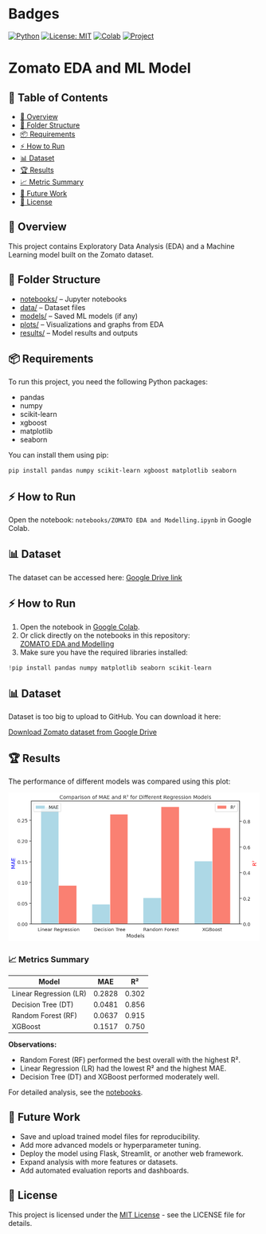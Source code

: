 # Badges

[![Python](https://img.shields.io/badge/Python-3.10-blue?logo=python&logoColor=white)](https://www.python.org/)
[![License: MIT](https://img.shields.io/badge/License-MIT-green.svg)](LICENSE)
[![Colab](https://img.shields.io/badge/Open%20in-Colab-orange?logo=googlecolab&logoColor=white)](https://colab.research.google.com/drive/your_colab_file_id)
[![Project](https://img.shields.io/badge/Project-Data%20Science-purple)](#)

# Zomato EDA and ML Model

## 📑 Table of Contents

- [📝 Overview](#-overview)
- [📁 Folder Structure](#-folder-structure)
- [📦 Requirements](#-requirements)
- [⚡ How to Run](#-how-to-run)
- [📊 Dataset](#-dataset)
- [🏆 Results](#-results)
- [📈 Metric Summary](#-metric-summary)
- [🚀 Future Work](#-future-work)
- [📜 License](#-license)


## 📝 Overview
This project contains Exploratory Data Analysis (EDA) and a Machine Learning model built on the Zomato dataset.

## 📁 Folder Structure
- [notebooks/](notebooks/) – Jupyter notebooks
- [data/](data/) – Dataset files
- [models/](models/) – Saved ML models (if any)
- [plots/](plots/) – Visualizations and graphs from EDA
- [results/](results/) – Model results and outputs

## 📦 Requirements

To run this project, you need the following Python packages:

- pandas
- numpy
- scikit-learn
- xgboost
- matplotlib
- seaborn

You can install them using pip:

```bash
pip install pandas numpy scikit-learn xgboost matplotlib seaborn
```


## ⚡ How to Run

Open the notebook: `notebooks/ZOMATO EDA and Modelling.ipynb` in Google Colab.

## 📊 Dataset

The dataset can be accessed here: [Google Drive link](your_dataset_link)

## ⚡ How to Run

1. Open the notebook in [Google Colab](https://colab.research.google.com/).  
2. Or click directly on the notebooks in this repository:  
   [ZOMATO EDA and Modelling](notebooks/ZOMATO%20EDA%20and%20modelling.ipynb)  
3. Make sure you have the required libraries installed:

```python
!pip install pandas numpy matplotlib seaborn scikit-learn

```
##  📊  Dataset

Dataset is too big to upload to GitHub. You can download it here:

[Download Zomato dataset from Google Drive](https://drive.google.com/file/d/1XtwdPLLNdIOMI5xps5z2sQFuCryNATbE/view?usp=sharing)

##  🏆 Results

The performance of different models was compared using this plot:

![Model Comparison](results/Model%20Comparision.png)

###  📈 Metrics Summary

| Model           | MAE           | R²           |
|-----------------|---------------|-------------|
| Linear Regression (LR) | 0.2828        | 0.302       |
| Decision Tree (DT)     | 0.0481        | 0.856       |
| Random Forest (RF)     | 0.0637        | 0.915       |
| XGBoost                | 0.1517        | 0.750       |

**Observations:**  
- Random Forest (RF) performed the best overall with the highest R².  
- Linear Regression (LR) had the lowest R² and the highest MAE.  
- Decision Tree (DT) and XGBoost performed moderately well.  

For detailed analysis, see the [notebooks](notebooks/ZOMATO%20EDA%20and%20modelling.ipynb).

##  📜 Future Work

- Save and upload trained model files for reproducibility.  
- Add more advanced models or hyperparameter tuning.  
- Deploy the model using Flask, Streamlit, or another web framework.  
- Expand analysis with more features or datasets.  
- Add automated evaluation reports and dashboards.

##  📜 License

This project is licensed under the [MIT License](LICENSE) - see the LICENSE file for details.

